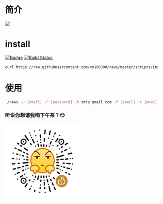 # 简介
![](https://github.com/freecracy/news/workflows/Build%20the%20Docker%20image/badge.svg)

# install

[![Badge](https://img.shields.io/badge/link-996.icu-red.svg)](https://996.icu/#/zh_CN)  [![Build Status](https://travis-ci.org/cn100800/news.svg?branch=master)](https://travis-ci.org/cn100800/news)

```sh
curl https://raw.githubusercontent.com/cn100800/news/master/scripts/install.sh -sSf | sh
```

# 使用

```bash
./news -u [email] -P [password] -h smtp.gmail.com -f [email] -t [email] -p 587
```

### 听说你想请我喝下午茶？😏

<!--![Wechat](Wechat.jpeg)-->

<div><img width="250" height="250" src="https://raw.githubusercontent.com/cn100800/homebrew-app/master/wechat-emoji.png"/></div>
